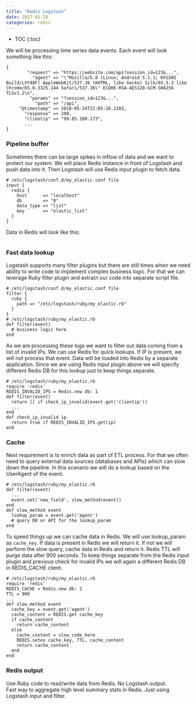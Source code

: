 ```yaml
---
title: "Redis Logstash"
date: 2017-05-28
categories: redis
---
```


* TOC
{:toc}

We will be processing time series data events.  Each event will look something like this:

```
{
        "request" => "https://website.com/api?session_id=123&...",
          "agent" => "\"Mozilla/5.0 (Linux; Android 5.1.1; KFGIWI Build/LVY48F) AppleWebKit/537.36 (KHTML, like Gecko) Silk/65.5.3 like Chrome/65.0.3325.144 Safari/537.36\" ECDHE-RSA-AES128-GCM-SHA256 TLSv1.2\n",
         "params" => "?session_id=123&...",
           "path" => "/api",
     "@timestamp" => 2018-05-24T22:05:26.210Z,
       "response" => 200,
       "clientip" => "99.85.100.173",
       ...
}
```

### Pipeline buffer

Sometimes there can be large spikes in inflow of data and we want to protect our system.  We will place Redis instance in front of Logstash and push data into it.  Then Logstash will use Redis input plugin to fetch data.  

```
# /etc/logstash/conf.d/my_elastic.conf file
input {
  redis {
    host      => "localhost"
    db        => "0"
    data_type => "list"
    key       => "elastic_list"
  }
}
```

Data in Redis will look like this:

```

```

### Fast data lookup

Logstash supports many filter plugins but there are still times when we need ability to write code to implement complex business logic.  For that we can leverage Ruby filter plugin and extract our code into separate script file.  

```
# /etc/logstash/conf.d/my_elastic.conf file
filter {
  ruby {
    path => "/etc/logstash/ruby/my_elastic.rb"
  }
}
# /etc/logstash/ruby/my_elastic.rb
def filter(event)
  # business logic here
end
```

As we are processing these logs we want to filter out data coming from a list of invalid IPs.  We can use Redis for quick lookups.  If IP is present, we will not process that event.  Data will be loaded into Redis by a separate application.  Since we are using Redis input plugin above we will specify different Redis DB for this lookup just to keep things separate.  

```
# /etc/logstash/ruby/my_elastic.rb
require 'redis'
REDIS_INVALID_IPS = Redis.new db: 1
def filter(event)
  return [] if check_ip_invalid(event.get('clientip'))
  ...
end
def check_ip_invalid ip
  return true if REDIS_INVALID_IPS.get(ip)
end
```

### Cache

Next requirement is to enrich data as part of ETL process.  For that we often need to query external data sources (databases and APIs) which can slow down the pipeline.  In this scenario we will do a lookup based on the UserAgent of the event.

```
# /etc/logstash/ruby/my_elastic.rb
def filter(event)
  ...
  event.set('new_field', slow_method(event))
end
def slow_method event
  lookup_param = event.get('agent')
  # query DB or API for the lookup_param
end
```

To speed things up we can cache data in Redis.  We will use lookup_param as `cache_key`.  If data is present in Redis we will return it.  If not we will perform the slow query, cache data in Redis and return it.  Redis TTL will purge data after 900 seconds.  To keep things separate from the Redis input plugin and previous check for invalid IPs we will again a different Redis DB in REDIS_CACHE client.  

```
# /etc/logstash/ruby/my_elastic.rb
require 'redis'
REDIS_CACHE = Redis.new db: 2
TTL = 900
...
def slow_method event
  cache_key = event.get('agent')
  cache_content = REDIS.get cache_key
  if cache_content
    return cache_content
  else
    cache_content = slow_code_here
    REDIS.setex cache_key, TTL, cache_content
    return cache_content
  end
end
```

### Redis output

Use Ruby code to read/write data from Redis.  No Logstash output.  
Fast way to aggregate high level summary stats in Redis.  Just using Logstash input and filter.  

